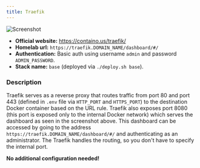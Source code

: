 ```yaml
---
title: Traefik
---
```


![Screenshot](../images/traefik.png)

* **Official website:** <https://containo.us/traefik/>
* **Homelab url:** `https://traefik.DOMAIN_NAME/dashboard/#/`
* **Authentication:** Basic auth using username `admin` and password `ADMIN_PASSWORD`.
* **Stack name:** `base` (deployed via `./deploy.sh base`).

### Description

Traefik serves as a reverse proxy that routes traffic from port 80 and port 443 (defined in `.env` file via `HTTP_PORT` and `HTTPS_PORT`) to the destination Docker container based on the URL rule. Traefik also exposes port 8080 (this port is exposed only to the internal Docker network) which serves the dashboard as seen in the screenshot above. This dashboard can be accessed by going to the address `https://traefik.DOMAIN_NAME/dashboard/#/` and authenticating as an administrator. The Traefik handles the routing, so you don't have to specify the internal port.

**No additional configuration needed!**
